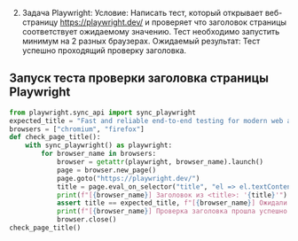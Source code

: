 2. Задача Playwright:
Условие: Написать тест, который открывает веб-страницу https://playwright.dev/ и проверяет что заголовок страницы соответствует ожидаемому значению. Тест необходимо запустить минимум на 2 разных браузерах.
Ожидаемый результат: Тест успешно проходящий проверку заголовка.

## Запуск теста проверки заголовка страницы Playwright
```python
from playwright.sync_api import sync_playwright
expected_title = "Fast and reliable end-to-end testing for modern web apps | Playwright"
browsers = ["chromium", "firefox"]
def check_page_title():
    with sync_playwright() as playwright:
        for browser_name in browsers:
            browser = getattr(playwright, browser_name).launch()
            page = browser.new_page()
            page.goto("https://playwright.dev/")
            title = page.eval_on_selector("title", "el => el.textContent")  
            print(f"[{browser_name}] Заголовок из <title>: '{title}'")
            assert title == expected_title, f"[{browser_name}] Ожидали '{expected_title}', получили '{title}'"
            print(f"[{browser_name}] Проверка заголовка прошла успешно.")
            browser.close()
check_page_title()
```
